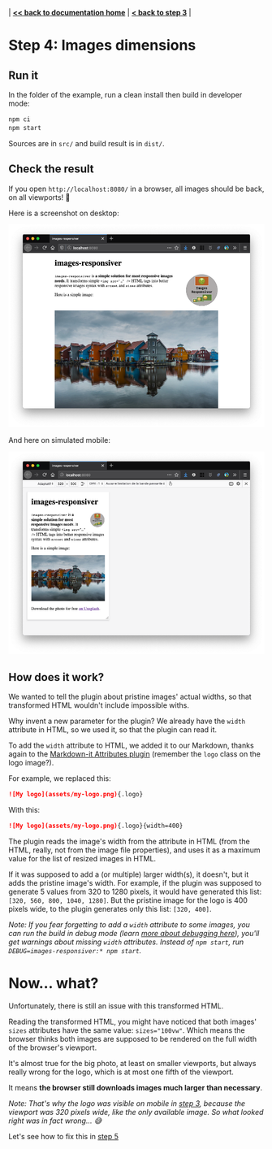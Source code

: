 | **[<< back to documentation home](../../)** | **[< back to step 3](../03-resized-images/#readme)** |

# Step 4: Images dimensions

## Run it

In the folder of the example, run a clean install then build in developer mode:

```bash
npm ci
npm start
```

Sources are in `src/` and build result is in `dist/`.

## Check the result

If you open `http://localhost:8080/` in a browser, all images should be back, on all viewports! 🎉

Here is a screenshot on desktop:

![screenshot on desktop](screenshot-desktop.png)

And here on simulated mobile:

![screenshot on desktop](screenshot-mobile.png)

## How does it work?

We wanted to tell the plugin about pristine images' actual widths, so that transformed HTML wouldn't include impossible withs.

Why invent a new parameter for the plugin? We already have the `width` attribute in HTML, so we used it, so that the plugin can read it.

To add the `width` attribute to HTML, we added it to our Markdown, thanks again to the [Markdown-it Attributes plugin](https://github.com/arve0/markdown-it-attrs) (remember the `logo` class on the logo image?).

For example, we replaced this:

```markdown
![My logo](assets/my-logo.png){.logo}
```

With this:

```markdown
![My logo](assets/my-logo.png){.logo}{width=400}
```

The plugin reads the image's width from the attribute in HTML (from the HTML, really, not from the image file properties), and uses it as a maximum value for the list of resized images in HTML.

If it was supposed to add a (or multiple) larger width(s), it doesn't, but it adds the pristine image's width. For example, if the plugin was supposed to generate 5 values from 320 to 1280 pixels, it would have generated this list: `[320, 560, 800, 1040, 1280]`. But the pristine image for the logo is 400 pixels wide, to the plugin generates only this list: `[320, 400]`.

_Note: If you fear forgetting to add a `width` attribute to some images, you can run the build in debug mode (learn [more about debugging here](/eleventy-plugin-images-responsiver/debugging.html)), you'll get warnings about missing `width` attributes. Instead of `npm start`, run `DEBUG=images-responsiver:* npm start`._

<!-- TODO
# Other ways to add the width attribute to images

- use the [`markdown-it-imsize` plugin](https://github.com/tatsy/markdown-it-imsize) with the `autofill` option, so that image width and height are added automatically (not tested yet)
- or use the `runBefore` hook in the plugin options to run a function that will add these width and height before any responsive transformation. That's [what I currently do for my site](https://nhoizey.github.io/images-responsiver/nicolashoizeycom.html).
 -->

# Now… what?

Unfortunately, there is still an issue with this transformed HTML.

Reading the transformed HTML, you might have noticed that both images' `sizes` attributes have the same value: `sizes="100vw"`. Which means the browser thinks both images are supposed to be rendered on the full width of the browser's viewport.

It's almost true for the big photo, at least on smaller viewports, but always really wrong for the logo, which is at most one fifth of the viewport.

It means **the browser still downloads images much larger than necessary**.

_Note: That's why the logo was visible on mobile in [step 3](../03-resized-images/#readme), because the viewport was 320 pixels wide, like the only available image. So what looked right was in fact wrong… 😅_

Let's see how to fix this in [step 5](../05-presets/#readme)

